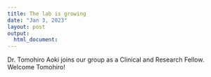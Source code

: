```yaml
---
title: The lab is growing
date: "Jan 3, 2023"
layout: post
output:
  html_document:
---
```


Dr. Tomohiro Aoki joins our group as a Clinical and Research Fellow. Welcome Tomohiro!
